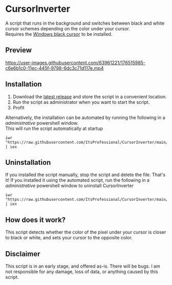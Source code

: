 # CursorInverter
A script that runs in the background and switches between black and white cursor schemes depending on the color under your cursor.  
Requires the [Windows black cursor](https://www.deviantart.com/twipeep/art/Windows-11-cursor-black-version-572437583) to be installed.

## Preview
https://user-images.githubusercontent.com/63961221/176515985-c6e6b1c0-11ec-445f-9798-6dc3c71d117e.mp4

## Installation
1. Download the [latest release](https://github.com/ItsProfessional/CursorInverter/releases/latest) and store the script in a convenient location.  
2. Run the script as administrator when you want to start the script.  
3. Profit  

Alternatively, the installation can be automated by running the following in a *administrative* powershell window.  
This will run the script automatically at startup
```
iwr "https://raw.githubusercontent.com/ItsProfessional/CursorInverter/main/Install.ps1" | iex
```

## Uninstallation
If you installed the script manually, stop the script and delete the file. That's it!
If you installed it using the automated script, run the following in a *administrative* powershell window to uninstall CursorInverter
```
iwr "https://raw.githubusercontent.com/ItsProfessional/CursorInverter/main/Uninstall.ps1" | iex
```

## How does it work?
This script detects whether the color of the pixel under your cursor is closer to black or white, and sets your cursor to the opposite color.  
## Disclaimer
This script is in an early stage, and offered as-is. There will be bugs. I am not responsible for any damage, loss of data, or anything caused by this script.
